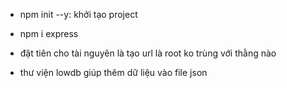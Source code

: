 - npm init --y: khởi tạo project
- npm i express
- đặt tiên cho tài nguyên là tạo url là root ko trùng với thằng nào

- thư viện lowdb giúp thêm dữ liệu vào file json

